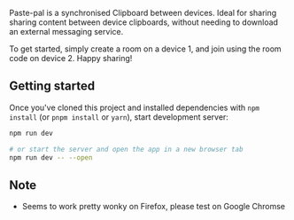 Paste-pal is a synchronised Clipboard between devices. Ideal for sharing sharing content between device clipboards, without needing to download an external messaging service.

To get started, simply create a room on a device 1, and join using the room code on device 2. Happy sharing!

## Getting started

Once you've cloned this project and installed dependencies with `npm install` (or `pnpm install` or `yarn`), start development server:

```sh
npm run dev

# or start the server and open the app in a new browser tab
npm run dev -- --open
```

## Note
- Seems to work pretty wonky on Firefox, please test on Google Chromse
